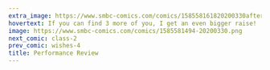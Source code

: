 ```yaml
---
extra_image: https://www.smbc-comics.com/comics/158558161820200330after.png
hovertext: If you can find 3 more of you, I get an even bigger raise!
image: https://www.smbc-comics.com/comics/1585581494-20200330.png
next_comic: class-2
prev_comic: wishes-4
title: Performance Review
---
```


